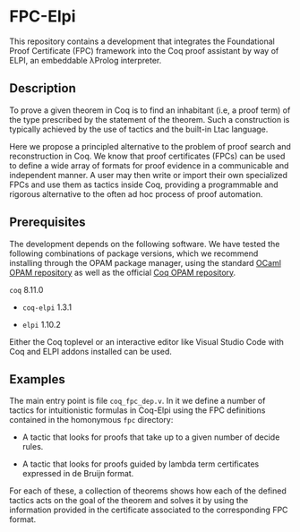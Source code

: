# FPC-Elpi

This repository contains a development that integrates the Foundational Proof
Certificate (FPC) framework into the Coq proof assistant by way of ELPI, an
embeddable λProlog interpreter.

## Description

To prove a given theorem in Coq is to find an inhabitant (i.e, a proof term) of
the type prescribed by the statement of the theorem. Such a construction is
typically achieved by the use of tactics and the built-in Ltac language.

Here we propose a principled alternative to the problem of proof search and
reconstruction in Coq. We know that proof certificates (FPCs) can be used to
define a wide array of formats for proof evidence in a communicable and
independent manner. A user may then write or import their own specialized FPCs
and use them as tactics inside Coq, providing a programmable and rigorous
alternative to the often ad hoc process of proof automation.

## Prerequisites

The development depends on the following software. We have tested the following
combinations of package versions, which we recommend installing through the
OPAM package manager, using the standard [OCaml OPAM
repository](https://opam.ocaml.org/) as well as the official [Coq OPAM
repository](https://coq.inria.fr/opam/released/).

`coq` 8.11.0

- `coq-elpi` 1.3.1

- `elpi` 1.10.2

Either the Coq toplevel or an interactive editor like Visual Studio Code with
Coq and ELPI addons installed can be used.

## Examples

The main entry point is file `coq_fpc_dep.v`. In it we define a number of
tactics for intuitionistic formulas in Coq-Elpi using the FPC definitions
contained in the homonymous `fpc` directory:

- A tactic that looks for proofs that take up to a given number of decide
  rules.

- A tactic that looks for proofs guided by lambda term certificates expressed
  in de Bruijn format.

For each of these, a collection of theorems shows how each of the defined
tactics acts on the goal of the theorem and solves it by using the information
provided in the certificate associated to the corresponding FPC format.
